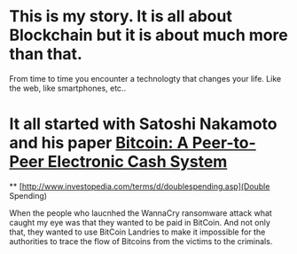 # This is my story. It is all about Blockchain but it is about much more than that.
From time to time you encounter a technologty that changes your life. Like the web, like smartphones, etc..

# It all started with Satoshi Nakamoto and his paper [Bitcoin: A Peer-to-Peer Electronic Cash System](https://bitcoin.org/bitcoin.pdf)

** [http://www.investopedia.com/terms/d/doublespending.asp](Double Spending)

When the people who laucnhed the WannaCry ransomware attack what caught my eye was that they wanted to be paid in BitCoin.
And not only that, they wanted to use BitCoin Landries to make it impossible for the authorities to trace the flow of Bitcoins from the victims to the criminals.  
